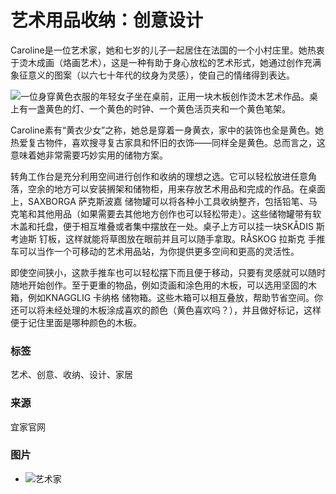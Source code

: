 # 艺术用品收纳：创意设计

Caroline是一位艺术家，她和七岁的儿子一起居住在法国的一个小村庄里。她热衷于烫木成画（烙画艺术），这是一种有助于身心放松的艺术形式，她通过创作充满象征意义的图案（以六七十年代的纹身为灵感），使自己的情绪得到表达。

![一位身穿黄色衣服的年轻女子坐在桌前，正用一块木板创作烫木艺术作品。桌上有一盏黄色的灯、一个黄色的时钟、一个黄色活页夹和一个黄色笔架。](https://www.ikea.com/ext/ingkadam/m/34fa1b42a2afbd94/original/GL_The-artist-in-yellow_Caroline_4x3_web.jpg?f=l)

Caroline素有“黄衣少女”之称，她总是穿着一身黄衣，家中的装饰也全是黄色。她热爱复古物件，喜欢搜寻复古家具和怀旧的衣饰——同样全是黄色。总而言之，这意味着她非常需要巧妙实用的储物方案。

转角工作台是充分利用空间进行创作和收纳的理想之选。它可以轻松放进任意角落，空余的地方可以安装搁架和储物柜，用来存放艺术用品和完成的作品。在桌面上，SAXBORGA 萨克斯波嘉 储物罐可以将各种小工具收纳整齐，包括铅笔、马克笔和其他用品（如果需要去其他地方创作也可以轻松带走）。这些储物罐带有软木盖和托盘，便于相互堆叠或者集中摆放在一处。桌子上方可以挂一块SKÅDIS 斯考迪斯 钉板，这样就能将草图放在眼前并且可以随手拿取。RÅSKOG 拉斯克 手推车可以当作一个可移动的艺术用品站，为你提供更多空间和更高的灵活性。

即使空间狭小，这款手推车也可以轻松摆下而且便于移动，只要有灵感就可以随时随地开始创作。至于更重的物品，例如烫画和涂色用的木板，可以选用坚固的木箱，例如KNAGGLIG 卡纳格 储物箱。这些木箱可以相互叠放，帮助节省空间。你还可以将未经处理的木板涂成喜欢的颜色（黄色喜欢吗？），并且做好标记，这样便于记住里面是哪种颜色的木板。

### 标签
艺术、创意、收纳、设计、家居

### 来源
宜家官网

### 图片
- ![艺术家](https://www.ikea.com/ext/ingkadam/m/34fa1b42a2afbd94/original/GL_The-artist-in-yellow_Caroline_4x3_web.jpg?f=l)